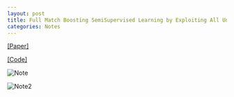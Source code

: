 ```yaml
---
layout: post
title: Full Match Boosting SemiSupervised Learning by Exploiting All Unlabeled Data CVPR 2023
categories: Notes
---
```


[[Paper]](https://arxiv.org/pdf/2303.11066.pdf) 

[[Code]](https://github.com/megvii-research/FullMatch)



![Note](https://github.com/EdwardDo69/edwarddo69.github.io/blob/master/images/08-08-2023%20-%201.jpg?raw=true)


![Note2](https://github.com/EdwardDo69/edwarddo69.github.io/blob/master/images/08-08-2023%20-%202.jpg?raw=true)
